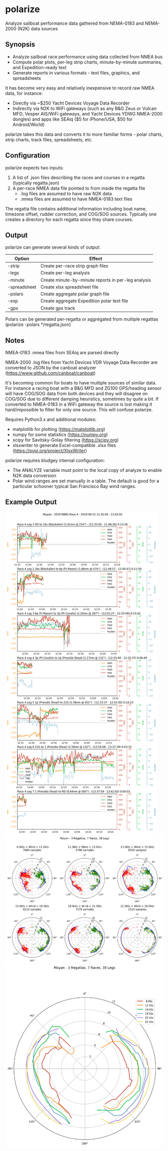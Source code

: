 # polarize
Analyze sailboat performance data gathered from NEMA-0183 and NEMA-2000 (N2K) data sources

## Synopsis

- Analyze sailboat race performance using data collected from NMEA bus
- Compute polar plots, per-leg strip charts, minute-by-minute summaries, and Expedition-ready text
- Generate reports in various formats - text files, graphics, and spreadsheets

It has become very easy and relatively inexpensive to record raw NMEA data, for instance:
- Directly via ~$250 Yacht Devices Voyage Data Recorder
- Indirectly via N2K to WiFi gateways (such as any B&G Zeus or Vulcan MFD, Vesper AIS/WiFi gateways, and Yacht Devices YDWG NMEA-2000 dongles) and apps like SEAiq ($5 for iPhone/USA, $50 for Android/World)

polarize takes this data and converts it to more familiar forms - polar charts, strip charts, track files, spreadsheets, etc.

## Configuration

polarize expects two inputs:
1. A list of .json files describing the races and courses in a regatta (typically regatta.json)
2. A per-race NMEA data file pointed to from inside the regatta file
   - .log files are assumed to have raw N2K data
   - .nmea files are assumed to have NMEA-0183 text files

The regatta file contains additional information including boat name, timezone offset, rudder correction, and COG/SOG sources.
Typically one creates a directory for each regatta since they share courses.

## Output

polarize can generate several kinds of output:

Option | Effect
------ | ------
 \-strip | Create per-race strip graph files
 \-legs  | Create per-leg analysis
 \-minute | Create minute-by-minute reports in per-leg analysis
 \-spreadsheet | Create xlsx spreadsheet file
 \-polars | Create aggregate polar graph file
 \-exp | Create aggregate Expedition polar text file
 \-gpx | Create gpx track
 
 Polars can be generated per-regatta or aggregated from multiple regattas (polarize -polars \*/regatta.json)

## Notes
NMEA-0183 .nmea files from SEAiq are parsed directly

NMEA-2000 .log files from Yacht Devices VDR Voyage Data Recorder are converted to
JSON by the canboat analyzer (https://www.github.com/canboat/canboat)

It's becoming common for boats to have multiple sources of similar data. For instance a racing boat
with a B&G MFD and ZG100 GPS/heading sensor will have COG/SOG data from both devices and they will
disagree on COG/SOG due to different damping heuristics, sometimes by quite a bit. If converted to
NMEA-0183 in a WiFi gateway the source is lost making it hard/impossible to filter for only one source.
This will confuse polarize.

Requires Python3.x and additional modules:
- matplotlib for plotting (https://matplotlib.org)
- numpy for some statistics (https://numpy.org)
- scipy for Savitsky-Golay filtering (https://scipy.org)
- xlsxwriter to generate Excel-compatible .xlsx files (https://pypi.org/project/XlsxWriter)

polarize requires kludgey internal configuration:
- The ANALYZE variable must point to the local copy of analyze to enable N2K data conversion
- Polar wind ranges are set manually in a table. The default is good for a particular schooner typical San Francisco Bay wind ranges.

## Example Output

![Strip Chart](Mayan_2019-09_RBBS_4_strip.png)
![Polar Chart](Mayan_aggregate_polars.png)
![Combined Polar Chart](Mayan_aggregate_combined_polars.png)

